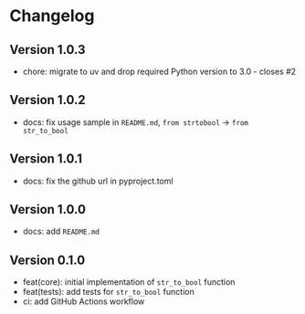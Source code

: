 # Changelog

## Version 1.0.3

- chore: migrate to uv and drop required Python version to 3.0 - closes #2

## Version 1.0.2

- docs: fix usage sample in `README.md`, `from strtobool` -> `from str_to_bool`

## Version 1.0.1

- docs: fix the github url in pyproject.toml

## Version 1.0.0

- docs: add `README.md`

## Version 0.1.0

- feat(core): initial implementation of `str_to_bool` function
- feat(tests): add tests for `str_to_bool` function
- ci: add GitHub Actions workflow

